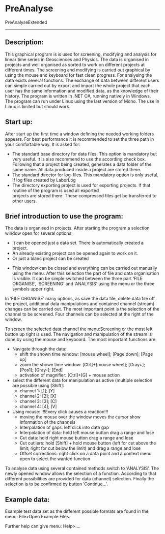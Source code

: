 # PreAnalyse


PreAnalyseExtended
************************


Description:
----------------
This graphical program is is used for screening, modifying and analysis for linear time series in Geosciences and Physics. The data is organised in projects and well organised as sorted to work on different projects at different times. The screening and modifying is carried out graphical by using the mouse and keyboard for fast clean progress. For analysing the data exists several functions. The exchange of data between different users can simple carried out by export and import the whole project that each user has the same information and modified data, as the knowledge of their history.
The program is written in .NET C#, running natively in Windows. The program can run under Linux using the last version of Mono. The use in Linux is limited but should work.


Start up:
-----------
After start up the first time a window defining the needed working folders appears. For best performance it is recommended to set the three path in your comfortable way. It is asked for:
+ The standard base directory for data files. This option is mandatory but very useful. It is
  also recommend to use the according check box. Following that a project being created,
  generates a data folder of the same name. All data produced inside a project are stored 
  there.
+ The standard director for log-files. This mandatory option is only useful, if log files created by LaborLog
+ The directory exporting project is used for exporting projects. If that routine of the program is used all exported  
  projects are stored there. These compressed files get be transferred to other users.


Brief introduction to use the program:
-------------------------------------------------

The data is organised in projects. After starting the program a selection window open for several options: 
+ It can be opened just a data set. There is automatically created a project.
+ An already existing project can be opened again to work on it.
+ Or just a blanc project can be created
- This window can be closed and everything can be carried out manually using the menu.
After this selection the part of file and data organisation is visible. It can be simple switched between the three part ‘FILE ORGANISE’, ‘SCREENING’ and ‘ANALYSIS’ using the menu or the three symbols upper right. 

In ‘FILE ORGANISE’ many options, as save the data file, delete data file off the project, additional data manipulations and contained channel (stream) changes can be carried out. The most important point is the selection of the channel to be screened. Four channels can be selected at the right of the window.

To screen the selected data channel the menu:Screening or the most left button up right is used. The navigation and manipulation of the stream is done by using the mouse and keyboard. The most important functions are:
+ Navigate through the data:
    - shift the shown time window: [mouse wheel]; [Page down]; [Page up]
    - zoom the shown time window: [Ctrl]+[mouse wheel]; [Gray+]; [Pos1]; [Gray-]; [End]
    - activation of magnifier: [Ctrl]+[G] + mouse action
+ select the different data for manipulation as active (multiple selection are possible using [Shift]:
    - channel 1: [1]; [Y]
    - channel 2: [2]; [X]
    - channel 3: [3]; [C]
    - channel 4: [4]; [V]
+ Using mouse:  !!!Every click causes a reaction!!!
    - moving the mouse over the window moves the cursor show information of the channels
    - Interpolation of gaps: left click into data gap
    - Interpolation of data: hold left mouse button drag a range and lose
    - Cut data: hold right mouse button drag a range and lose
    - Cut outliers: hold [Shift] + hold mouse button (left for cut above the limit; right for cut below the limit) and drag 
      a range and lose 
   - Offset corrections: right click on a data point and a context menu open to select the wanted function

To analyse data using several contained methods switch to ‘ANALYSIS’. The newly opened window allows the selection of a function. According to that different possibilities are provided for data (channel) selection. Finally the selection is to be confirmed by button ‘Continue...’. 

Example data:
-------------
Example test data set as the different possible formats are found in the menu: File>Open Example Files.

Further help can give menu: Help>....
